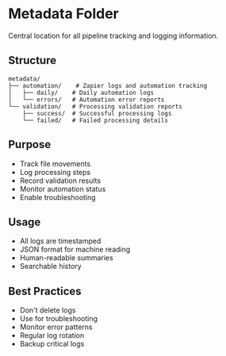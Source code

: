 # Metadata Folder

Central location for all pipeline tracking and logging information.

## Structure
```
metadata/
├── automation/    # Zapier logs and automation tracking
│   ├── daily/    # Daily automation logs
│   └── errors/   # Automation error reports
└── validation/   # Processing validation reports
    ├── success/  # Successful processing logs
    └── failed/   # Failed processing details
```

## Purpose
- Track file movements
- Log processing steps
- Record validation results
- Monitor automation status
- Enable troubleshooting

## Usage
- All logs are timestamped
- JSON format for machine reading
- Human-readable summaries
- Searchable history

## Best Practices
- Don't delete logs
- Use for troubleshooting
- Monitor error patterns
- Regular log rotation
- Backup critical logs
